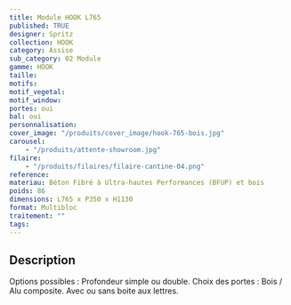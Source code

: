 ```yaml
---
title: Module HOOK L765
published: TRUE
designer: Spritz
collection: HOOK
category: Assise
sub_category: 02 Module
gamme: HOOK
taille:
motifs:
motif_vegetal:
motif_window:
portes: oui
bal: oui
personnalisation:
cover_image: "/produits/cover_image/hook-765-bois.jpg"
carousel:
    - "/produits/attente-showroom.jpg"
filaire:
    - "/produits/filaires/filaire-cantine-04.png"
reference:
materiau: Béton Fibré à Ultra-hautes Performances (BFUP) et bois
poids: 86
dimensions: L765 x P350 x H1130
format: Multibloc
traitement: ""
tags:
---
```


## Description

Options possibles : Profondeur simple ou double. Choix des portes : Bois / Alu
composite. Avec ou sans boite aux lettres.
